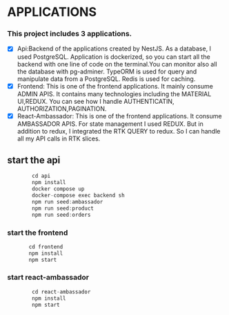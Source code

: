 # APPLICATIONS

### This project includes 3 applications.

- [x] Api:Backend of the applications created by NestJS. As a database, I used PostgreSQL. Application is dockerized, so you can start all the backend with one line of code on the terminal.You can monitor also all the database with pg-adminer. TypeORM is used for query and manipulate data from a PostgreSQL. 
Redis is used for caching. 
- [x] Frontend: This is one of the frontend applications. It mainly consume ADMIN APIS. It contains many technologies including the MATERIAL UI,REDUX. You can see how I handle AUTHENTICATIN, AUTHORIZATION,PAGINATION.
- [x] React-Ambassador: This is one of the frontend applications. It consume AMBASSADOR APIS. For state management I used REDUX. But in addition to redux, I integrated the RTK QUERY to redux. So I can handle all my API calls in RTK slices.

## start the api

```js
        cd api
        npm install
        docker compose up
        docker-compose exec backend sh
        npm run seed:ambassador
        npm run seed:product
        npm run seed:orders
```

### start the frontend

 ```js
        cd frontend
        npm install
        npm start
 ```

### start react-ambassador
```js
        cd react-ambassador
        npm install
        npm start
```
